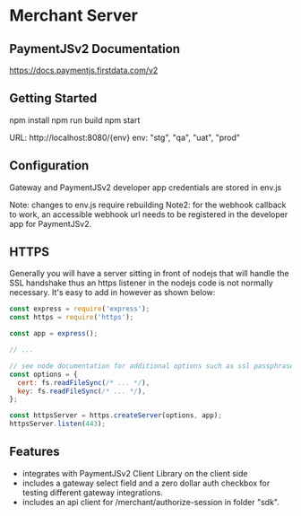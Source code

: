 # Merchant Server

## PaymentJSv2 Documentation

https://docs.paymentjs.firstdata.com/v2

## Getting Started

npm install
npm run build
npm start

URL: http://localhost:8080/{env}
env: "stg", "qa", "uat", "prod"


## Configuration

Gateway and PaymentJSv2 developer app credentials are stored in env.js

Note: changes to env.js require rebuilding
Note2: for the webhook callback to work, an accessible webhook url needs to be registered in the developer app for PaymentJSv2.

## HTTPS

Generally you will have a server sitting in front of nodejs that
will handle the SSL handshake thus an https listener in the nodejs
code is not normally necessary.
It's easy to add in however as shown below:

```javascript
const express = require('express');
const https = require('https');

const app = express();

// ...

// see node documentation for additional options such as ssl passphrase
const options = {
  cert: fs.readFileSync(/* ... */),
  key: fs.readFileSync(/* ... */),
};

const httpsServer = https.createServer(options, app);
httpsServer.listen(443);
```

## Features
- integrates with PaymentJSv2 Client Library on the client side
- includes a gateway select field and a zero dollar auth
checkbox for testing different gateway integrations.
- includes an api client for /merchant/authorize-session in folder "sdk".



